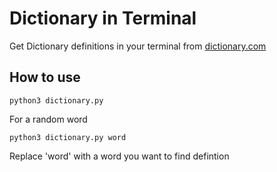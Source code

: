 <h1>Dictionary in Terminal</h1>
<p>Get Dictionary definitions in your terminal from <a href="http://dictionary.com/">dictionary.com</a></p>

<h2>How to use</h2>
<code>python3 dictionary.py</code>
<p>For a random word</p>
<code>python3 dictionary.py word</code>
<p>Replace 'word' with a word you want to find defintion</p>
